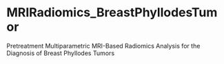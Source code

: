 # MRIRadiomics_BreastPhyllodesTumor
Pretreatment Multiparametric MRI-Based Radiomics Analysis for the Diagnosis of Breast Phyllodes Tumors
